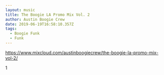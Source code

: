 ```yaml
---
layout: music
title: The Boogie LA Promo Mix Vol. 2
author: Austin Boogie Crew
date: 2019-06-19T16:58:10.357Z
tags:
  - Boogie Funk
  - Funk
---
```

https://www.mixcloud.com/austinboogiecrew/the-boogie-la-promo-mix-vol-2/

1

